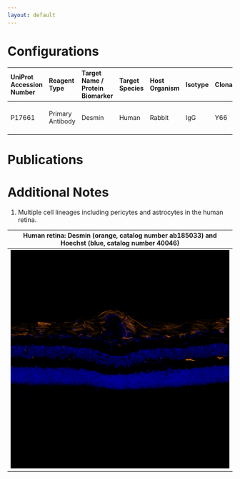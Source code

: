 ```yaml
---
layout: default
---
```


# Configurations

| UniProt Accession Number   | Reagent Type     | Target Name / Protein Biomarker   | Target Species   | Host Organism   | Isotype   | Clonality   | Vendor   | Catalog Number   | Conjugate   | RRID       | Availability   | Method        | Tissue Preservation               | Target Tissue   | Tissue State   | Detergent    | Antigen Retrieval Conditions   | Dye Inactivation Conditions   | Recommend   | Agree                                                        | Disagree   | Contributor                                                  | Notes       |
|:---------------------------|:-----------------|:----------------------------------|:-----------------|:----------------|:----------|:------------|:---------|:-----------------|:------------|:-----------|:---------------|:--------------|:----------------------------------|:----------------|:---------------|:-------------|:-------------------------------|:------------------------------|:------------|:-------------------------------------------------------------|:-----------|:-------------------------------------------------------------|:------------|
| P17661                     | Primary Antibody | Desmin                            | Human            | Rabbit          | IgG       | Y66         | Abcam    | ab185033         | AF488       | AB_2892748 | Stock          | IBEX2D Manual | 1:4 Cytofix/Cytoperm Fixed Frozen | Retina          | NA             | 0.1% Saponin | NA                             | 1 mg/ml LiBH4 15 minutes      | Yes         | [0000-0003-2088-8310](https://orcid.org/0000-0003-2088-8310) | NA         | [0000-0003-2088-8310](https://orcid.org/0000-0003-2088-8310) | [1](#notes) |

# Publications



# Additional Notes

<a name="notes"></a>
1. Multiple cell lineages including pericytes and astrocytes in the human retina.

| Human retina: Desmin (orange, catalog number ab185033) and Hoechst (blue, catalog number 40046) |
|:-------:|
| ![](Desmin_AF488_Abcam_ab185033.jpg) |
